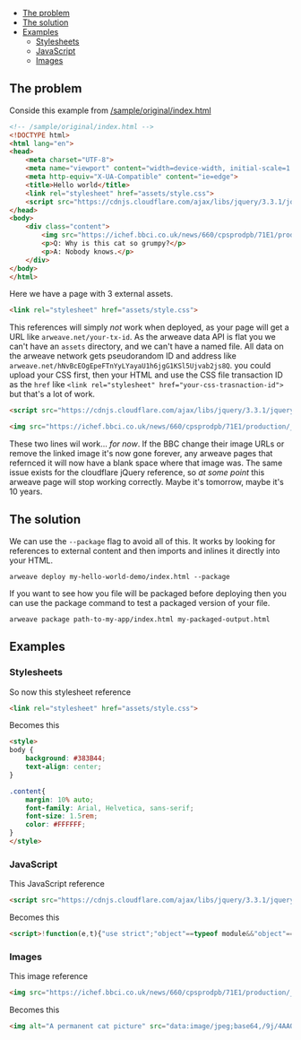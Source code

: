 - [The problem](#the-problem)
- [The solution](#the-solution)
- [Examples](#examples)
  - [Stylesheets](#stylesheets)
  - [JavaScript](#javascript)
  - [Images](#images)


## The problem

Conside this example from [/sample/original/index.html](/sample/original/index.html)

```html
<!-- /sample/original/index.html -->
<!DOCTYPE html>
<html lang="en">
<head>
    <meta charset="UTF-8">
    <meta name="viewport" content="width=device-width, initial-scale=1.0">
    <meta http-equiv="X-UA-Compatible" content="ie=edge">
    <title>Hello world</title>
    <link rel="stylesheet" href="assets/style.css">
    <script src="https://cdnjs.cloudflare.com/ajax/libs/jquery/3.3.1/jquery.js"></script>
</head>
<body>
    <div class="content">
        <img src="https://ichef.bbci.co.uk/news/660/cpsprodpb/71E1/production/_99735192_gettyimages-459467912.jpg" alt="A permanent cat picture">
        <p>Q: Why is this cat so grumpy?</p>
        <p>A: Nobody knows.</p>
    </div>
</body>
</html>
```

Here we have a page with 3 external assets.

```html
<link rel="stylesheet" href="assets/style.css">
```

This references will simply _not_ work when deployed, as your page will get a URL like `arweave.net/your-tx-id`. As the arweave data API is flat you we can't have an `assets` directory, and we can't have a named file. All data on the arweave network gets pseudorandom ID and address like `arweave.net/hNvBcEOgEpeFTnYyLYayaU1h6jgG1KSl5Ujvab2js8Q`. you could upload your CSS first, then your HTML and use the CSS file transaction ID as the `href` like `<link rel="stylesheet" href="your-css-trasnaction-id">` but that's a lot of work.

```html
<script src="https://cdnjs.cloudflare.com/ajax/libs/jquery/3.3.1/jquery.js"></script>

<img src="https://ichef.bbci.co.uk/news/660/cpsprodpb/71E1/production/_99735192_gettyimages-459467912.jpg" alt="A permanent and grumpy cat">
```

These two lines wil work... _for now_. If the BBC change their image URLs or remove the linked image it's now gone forever, any arweave pages that refernced it will now have a blank space where that image was. The same issue exists for the cloudflare jQuery reference, so _at some point_ this arweave page will stop working correctly. Maybe it's tomorrow, maybe it's 10 years.

## The solution

We can use the `--package` flag to avoid all of this. It works by looking for references to external content and then imports and inlines it directly into your HTML.

```
arweave deploy my-hello-world-demo/index.html --package
```


If you want to see how you file will be packaged before deploying then you can use the package command to test a packaged version of your file.

```
arweave package path-to-my-app/index.html my-packaged-output.html
```


## Examples

### Stylesheets
So now this stylesheet reference
```html
<link rel="stylesheet" href="assets/style.css">
```

Becomes this 
```html
<style>
body {
    background: #383B44;
    text-align: center;
}

.content{
    margin: 10% auto;
    font-family: Arial, Helvetica, sans-serif;
    font-size: 1.5rem;
    color: #FFFFFF;
}
</style>
```

### JavaScript
This JavaScript reference
```html
<script src="https://cdnjs.cloudflare.com/ajax/libs/jquery/3.3.1/jquery.js"></script>
```
Becomes this

```html
<script>!function(e,t){"use strict";"object"==typeof module&&"object"==typeof module.exports?module.exports=e.document?t(e,!0):function(e){if(!e.document)throw new Error("jQuery requires a window with a document");return t(e)}:t(e)}("undefined"!=typeof window?window:this,function(e,t){"use strict";var n=[],r=e.document...
```

### Images
This image reference
```html
<img src="https://ichef.bbci.co.uk/news/660/cpsprodpb/71E1/production/_99735192_gettyimages-459467912.jpg" alt="A permanent cat picture">
```
Becomes this 
```html
<img alt="A permanent cat picture" src="data:image/jpeg;base64,/9j/4AAQSkZJRgABAQEAYABgAAD/2wBDAAYEBQYFBAYGBQYHBwYIChAKCgkJChQODwwQFxQYGBcUFhYaHSUfGhsjHBYWICwgIyYnKSopGR8tMC0oMCUoKSj/2wBDAQcHBwoIChMKChMoGhYaKCgoKCgoKCgoKCgoKCgoKCgoKCgoKCgoKCgoKCgoKCgoKCgoKCgoKCgoKCgoKCgoKCj...
```
